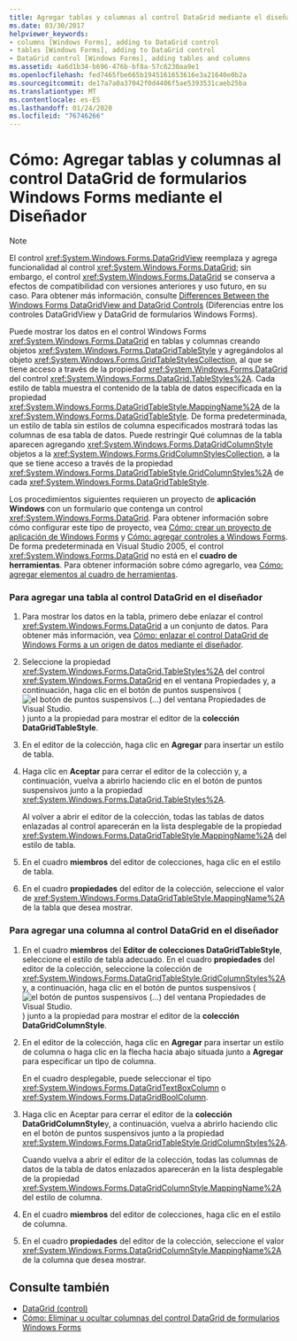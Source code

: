 ```yaml
---
title: Agregar tablas y columnas al control DataGrid mediante el diseñador
ms.date: 03/30/2017
helpviewer_keywords:
- columns [Windows Forms], adding to DataGrid control
- tables [Windows Forms], adding to DataGrid control
- DataGrid control [Windows Forms], adding tables and columns
ms.assetid: 4a6d1b34-b696-476b-bf8a-57c6230aa9e1
ms.openlocfilehash: fed7465fbe665b1945161653616e3a21640e0b2a
ms.sourcegitcommit: de17a7a0a37042f0d4406f5ae5393531caeb25ba
ms.translationtype: MT
ms.contentlocale: es-ES
ms.lasthandoff: 01/24/2020
ms.locfileid: "76746266"
---
```

# <a name="how-to-add-tables-and-columns-to-the-windows-forms-datagrid-control-using-the-designer"></a>Cómo: Agregar tablas y columnas al control DataGrid de formularios Windows Forms mediante el Diseñador

> [!NOTE]
> El control <xref:System.Windows.Forms.DataGridView> reemplaza y agrega funcionalidad al control <xref:System.Windows.Forms.DataGrid>; sin embargo, el control <xref:System.Windows.Forms.DataGrid> se conserva a efectos de compatibilidad con versiones anteriores y uso futuro, en su caso. Para obtener más información, consulte [Differences Between the Windows Forms DataGridView and DataGrid Controls](differences-between-the-windows-forms-datagridview-and-datagrid-controls.md) (Diferencias entre los controles DataGridView y DataGrid de formularios Windows Forms).

Puede mostrar los datos en el control Windows Forms <xref:System.Windows.Forms.DataGrid> en tablas y columnas creando objetos <xref:System.Windows.Forms.DataGridTableStyle> y agregándolos al objeto <xref:System.Windows.Forms.GridTableStylesCollection>, al que se tiene acceso a través de la propiedad <xref:System.Windows.Forms.DataGrid> del control <xref:System.Windows.Forms.DataGrid.TableStyles%2A>. Cada estilo de tabla muestra el contenido de la tabla de datos especificada en la propiedad <xref:System.Windows.Forms.DataGridTableStyle.MappingName%2A> de la <xref:System.Windows.Forms.DataGridTableStyle>. De forma predeterminada, un estilo de tabla sin estilos de columna especificados mostrará todas las columnas de esa tabla de datos. Puede restringir Qué columnas de la tabla aparecen agregando <xref:System.Windows.Forms.DataGridColumnStyle> objetos a la <xref:System.Windows.Forms.GridColumnStylesCollection>, a la que se tiene acceso a través de la propiedad <xref:System.Windows.Forms.DataGridTableStyle.GridColumnStyles%2A> de cada <xref:System.Windows.Forms.DataGridTableStyle>.

Los procedimientos siguientes requieren un proyecto de **aplicación Windows** con un formulario que contenga un control <xref:System.Windows.Forms.DataGrid>. Para obtener información sobre cómo configurar este tipo de proyecto, vea [Cómo: crear un proyecto de aplicación de Windows Forms](/visualstudio/ide/step-1-create-a-windows-forms-application-project) y [Cómo: agregar controles a Windows Forms](how-to-add-controls-to-windows-forms.md). De forma predeterminada en Visual Studio 2005, el control <xref:System.Windows.Forms.DataGrid> no está en el **cuadro de herramientas**. Para obtener información sobre cómo agregarlo, vea [Cómo: agregar elementos al cuadro de herramientas](https://docs.microsoft.com/previous-versions/visualstudio/visual-studio-2010/ms165355(v=vs.100)).

### <a name="to-add-a-table-to-the-datagrid-control-in-the-designer"></a>Para agregar una tabla al control DataGrid en el diseñador

1. Para mostrar los datos en la tabla, primero debe enlazar el control <xref:System.Windows.Forms.DataGrid> a un conjunto de datos. Para obtener más información, vea [Cómo: enlazar el control DataGrid de Windows Forms a un origen de datos mediante el diseñador](bind-wf-datagrid-control-to-a-data-source-using-the-designer.md).

2. Seleccione la propiedad <xref:System.Windows.Forms.DataGrid.TableStyles%2A> del control <xref:System.Windows.Forms.DataGrid> en el ventana Propiedades y, a continuación, haga clic en el botón de puntos suspensivos (![el botón de puntos suspensivos (...) del ventana Propiedades de Visual Studio.](./media/visual-studio-ellipsis-button.png)) junto a la propiedad para mostrar el editor de la **colección DataGridTableStyle**.

3. En el editor de la colección, haga clic en **Agregar** para insertar un estilo de tabla.

4. Haga clic en **Aceptar** para cerrar el editor de la colección y, a continuación, vuelva a abrirlo haciendo clic en el botón de puntos suspensivos junto a la propiedad <xref:System.Windows.Forms.DataGrid.TableStyles%2A>.

     Al volver a abrir el editor de la colección, todas las tablas de datos enlazadas al control aparecerán en la lista desplegable de la propiedad <xref:System.Windows.Forms.DataGridTableStyle.MappingName%2A> del estilo de tabla.

5. En el cuadro **miembros** del editor de colecciones, haga clic en el estilo de tabla.

6. En el cuadro **propiedades** del editor de la colección, seleccione el valor de <xref:System.Windows.Forms.DataGridTableStyle.MappingName%2A> de la tabla que desea mostrar.

### <a name="to-add-a-column-to-the-datagrid-control-in-the-designer"></a>Para agregar una columna al control DataGrid en el diseñador

1. En el cuadro **miembros** del **Editor de colecciones DataGridTableStyle**, seleccione el estilo de tabla adecuado. En el cuadro **propiedades** del editor de la colección, seleccione la colección de <xref:System.Windows.Forms.DataGridTableStyle.GridColumnStyles%2A> y, a continuación, haga clic en el botón de puntos suspensivos (![el botón de puntos suspensivos (...) del ventana Propiedades de Visual Studio.](./media/visual-studio-ellipsis-button.png)) junto a la propiedad para mostrar el editor de la **colección DataGridColumnStyle**.

2. En el editor de la colección, haga clic en **Agregar** para insertar un estilo de columna o haga clic en la flecha hacia abajo situada junto a **Agregar** para especificar un tipo de columna.

     En el cuadro desplegable, puede seleccionar el tipo <xref:System.Windows.Forms.DataGridTextBoxColumn> o <xref:System.Windows.Forms.DataGridBoolColumn>.

3. Haga clic en Aceptar para cerrar el editor de la **colección DataGridColumnStyle**y, a continuación, vuelva a abrirlo haciendo clic en el botón de puntos suspensivos junto a la propiedad <xref:System.Windows.Forms.DataGridTableStyle.GridColumnStyles%2A>.

     Cuando vuelva a abrir el editor de la colección, todas las columnas de datos de la tabla de datos enlazados aparecerán en la lista desplegable de la propiedad <xref:System.Windows.Forms.DataGridColumnStyle.MappingName%2A> del estilo de columna.

4. En el cuadro **miembros** del editor de colecciones, haga clic en el estilo de columna.

5. En el cuadro **propiedades** del editor de la colección, seleccione el valor <xref:System.Windows.Forms.DataGridColumnStyle.MappingName%2A> de la columna que desea mostrar.

## <a name="see-also"></a>Consulte también

- [DataGrid (control)](datagrid-control-windows-forms.md)
- [Cómo: Eliminar u ocultar columnas del control DataGrid de formularios Windows Forms](how-to-delete-or-hide-columns-in-the-windows-forms-datagrid-control.md)
